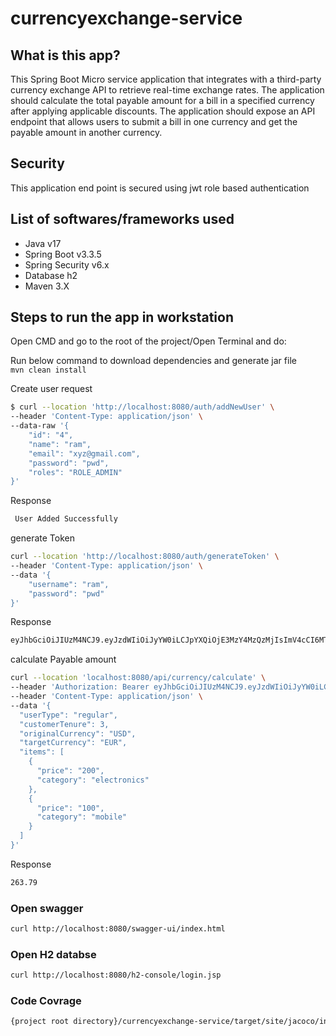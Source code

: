 # currencyexchange-service


## What is this app?
This Spring Boot Micro service  application that integrates with a third-party currency
exchange API to retrieve real-time exchange rates. The application should calculate the total
payable amount for a bill in a specified currency after applying applicable discounts. The
application should expose an API endpoint that allows users to submit a bill in one currency
and get the payable amount in another currency.

## Security
This application end point is secured using jwt role based authentication

## List of softwares/frameworks used
* Java v17
* Spring Boot v3.3.5
* Spring Security v6.x
* Database  h2
* Maven 3.X


## Steps to run the app in workstation

Open CMD and go to the root of the project/Open Terminal and do:

Run below command to download dependencies and generate jar file  
`mvn clean install`


Create user request

```bash
$ curl --location 'http://localhost:8080/auth/addNewUser' \
--header 'Content-Type: application/json' \
--data-raw '{
    "id": "4",
    "name": "ram",
    "email": "xyz@gmail.com",
    "password": "pwd",
    "roles": "ROLE_ADMIN"
}'
```

Response

```bash
 User Added Successfully
```
 
generate Token

```bash
curl --location 'http://localhost:8080/auth/generateToken' \
--header 'Content-Type: application/json' \
--data '{
    "username": "ram",
    "password": "pwd"
}'
```

Response

```bash
eyJhbGciOiJIUzM4NCJ9.eyJzdWIiOiJyYW0iLCJpYXQiOjE3MzY4MzQzMjIsImV4cCI6MTczNjg0Mjk2Mn0.Rq7pVCyuP3GUhTS8AaXxtSBo7240DU5o6Gt14aSJ0bVAmp16lfqKqoPvPt2t3okp
```
calculate Payable amount

```bash
curl --location 'localhost:8080/api/currency/calculate' \
--header 'Authorization: Bearer eyJhbGciOiJIUzM4NCJ9.eyJzdWIiOiJyYW0iLCJpYXQiOjE3MzY4MzQzMjIsImV4cCI6MTczNjg0Mjk2Mn0.Rq7pVCyuP3GUhTS8AaXxtSBo7240DU5o6Gt14aSJ0bVAmp16lfqKqoPvPt2t3okp' \
--header 'Content-Type: application/json' \
--data '{
  "userType": "regular",
  "customerTenure": 3,
  "originalCurrency": "USD",
  "targetCurrency": "EUR",
  "items": [
    {
      "price": "200",
      "category": "electronics"
    },
    {
      "price": "100",
      "category": "mobile"
    }
  ]
}'
```

Response

```bash
263.79
```


### Open swagger
```bash
curl http://localhost:8080/swagger-ui/index.html
```

### Open H2 databse
```bash
curl http://localhost:8080/h2-console/login.jsp
```


### Code Covrage
```bash
{project root directory}/currencyexchange-service/target/site/jacoco/index.html
```
